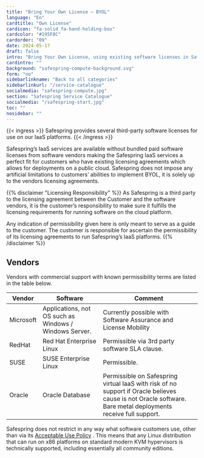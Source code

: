 ```yaml
---
title: "Bring Your Own License – BYOL"
language: "En"
cardtitle: "Own License"
cardicon: "fa-solid fa-hand-holding-box"
cardcolor: "#195F8C"
cardorder: "09"
date: 2024-05-17
draft: false
intro: "Bring Your Own License, using existing software licenses in Safespring cloud environment"
cardintro: ""
background: "safespring-compute-background.svg"
form: "no"
sidebarlinkname: "Back to all categories"
sidebarlinkurl: "/service-catalogue"
socialmedia: "safespring-compute.jpg"
section: "Safespring Service Catalogue"
socialmedia: "/safespring-start.jpg"
toc: ""
nosidebar: ""
---
```


{{< ingress >}}
Safespring provides several third-party software licenses for use on our IaaS platforms.
{{< /ingress >}}

Safespring’s IaaS services are available without bundled paid software licenses from software vendors making the Safespring IaaS services a perfect fit for customers who have existing licensing agreements which allows for deployments on a public cloud. Safespring does not impose any artificial limitations to customers’ abilities to implement BYOL, it is solely up to the vendors licensing agreements.

{{% disclaimer "Licensing Responsibility" %}}
As Safespring is a third party to the licensing agreement between the Customer and the software vendors, it is the customer’s responsibility to make sure it fulfills the licensing requirements for running software on the cloud platform. 

Any indication of permissibility given here is only meant to serve as a guide to the customer. The customer is responsible for ascertain the permissibility of its licensing agreements to run Safespring’s IaaS platforms.
{{% /disclaimer %}}

## Vendors
Vendors with commercial support with known permissibility terms are listed in the table below. 


| Vendor    | Software                                               | Comment                                                                                                                                                      |
|-----------|--------------------------------------------------------|--------------------------------------------------------------------------------------------------------------------------------------------------------------|
| Microsoft | Applications, not OS such as Windows / Windows Server. | Currently possible with Software Assurance and License Mobility                                                                                              |
| RedHat    | Red Hat Enterprise Linux                               | Permissible via 3rd party software SLA clause.                                                                                                               |
| SUSE      | SUSE Enterprise Linux                                  | Permissible.                                                                                                                                                 |
| Oracle    | Oracle Database                                        | Permissible on Safespring virtual IaaS with risk of no support if Oracle believes cause is not Oracle software. Bare metal deployments receive full support. |

Safespring does not restrict in any way what software customers use, other than via its [Acceptable Use Policy](/documents/safespring-acceptable_use_policy.pdf) . This means that any Linux distribution that can run on x86 platforms on standard modern KVM hypervisors is technically supported, including essentially all community editions.

